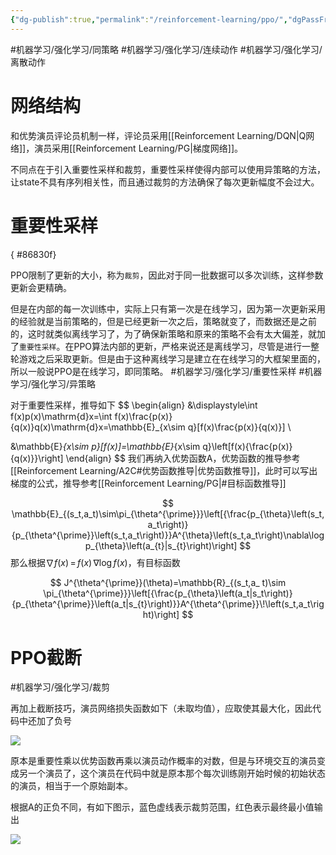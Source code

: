 ```yaml
---
{"dg-publish":true,"permalink":"/reinforcement-learning/ppo/","dgPassFrontmatter":true,"created":"2023-08-07T17:27:23.383+08:00","updated":"2023-08-21T12:32:39.241+08:00"}
---
```


#机器学习/强化学习/同策略 #机器学习/强化学习/连续动作 #机器学习/强化学习/离散动作 
# 网络结构

和优势演员评论员机制一样，评论员采用[[Reinforcement Learning/DQN\|Q网络]]，演员采用[[Reinforcement Learning/PG\|梯度网络]]。

不同点在于引入重要性采样和裁剪，重要性采样使得内部可以使用异策略的方法，让state不具有序列相关性，而且通过裁剪的方法确保了每次更新幅度不会过大。

# 重要性采样
{ #86830f}


PPO限制了更新的大小，称为`裁剪`，因此对于同一批数据可以多次训练，这样参数更新会更精确。

但是在内部的每一次训练中，实际上只有第一次是在线学习，因为第一次更新采用的经验就是当前策略的，但是已经更新一次之后，策略就变了，而数据还是之前的，这时就类似离线学习了，为了确保新策略和原来的策略不会有太大偏差，就加了`重要性采样`。在PPO算法内部的更新，严格来说还是离线学习，尽管是进行一整轮游戏之后采取更新。但是由于这种离线学习是建立在在线学习的大框架里面的，所以一般说PPO是在线学习，即同策略。
#机器学习/强化学习/重要性采样 #机器学习/强化学习/异策略 

对于重要性采样，推导如下
$$
\begin{align}
&\displaystyle\int f(x)p(x)\mathrm{d}x=\int f(x)\frac{p(x)}{q(x)}q(x)\mathrm{d}x=\mathbb{E}_{x\sim q}[f(x)\frac{p(x)}{q(x)}] \\

&\mathbb{E}_{x\sim p}[f(x)]=\mathbb{E}_{x\sim q}\left[f(x){\frac{p(x)}{q(x)}}\right]
\end{align}
$$
我们再纳入优势函数A，优势函数的推导参考[[Reinforcement Learning/A2C#优势函数推导\|优势函数推导]]，此时可以写出梯度的公式，推导参考[[Reinforcement Learning/PG\|#目标函数推导]]

$$
\mathbb{E}_{(s_t,a_t)\sim\pi_{\theta^{\prime}}}\left[{\frac{p_{\theta}\left(s_t,a_t\right)}{p_{\theta^{\prime}}\left(s_t,a_t\right)}}A^{\theta}\left(s_t,a_t\right)\nabla\log p_{\theta}\left(a_{t}|s_{t}\right)\right]
$$
那么根据$\nabla f(x)\,=\,f(x)\,\nabla\log f(x)$，有目标函数

$$
J^{\theta^{\prime}}(\theta)=\mathbb{R}_{(s_t,a_ t)\sim \pi_{\theta^{\prime}}}\left[{\frac{p_{\theta}\left(a_t|s_t\right)}{p_{\theta^{\prime}}\left(a_t|s_{t}\right)}}A^{\theta^{\prime}}\!\left(s_t,a_t\right)\right]
$$

# PPO截断
#机器学习/强化学习/裁剪

再加上截断技巧，演员网络损失函数如下（未取均值），应取使其最大化，因此代码中还加了负号

![](https://s2.loli.net/2023/07/23/6YZFnoAxfiwX57q.png)

原本是重要性乘以优势函数再乘以演员动作概率的对数，但是与环境交互的演员变成另一个演员了，这个演员在代码中就是原本那个每次训练刚开始时候的初始状态的演员，相当于一个原始副本。

根据A的正负不同，有如下图示，蓝色虚线表示裁剪范围，红色表示最终最小值输出

![](https://datawhalechina.github.io/easy-rl/img/ch5/5.3.png)

